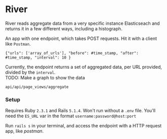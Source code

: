 # River

River reads aggregate data from a very specific instance Elasticseach and returns it in a few different ways, including a histograph.

An app with one endpoint, which takes POST requests.
Hit it with a client like `Postman`. 

`{"urls": ['array_of_urls'], "before": #time_stamp, "after": #time_stamp, "interval": 10 }`

Currently, the endpoint returns a set of aggregated data, per  URL provided, divided by the `interval`.<br />
TODO: Make a graph to show the data

`api/api/page_views/aggregate`

### Setup

Requires Ruby `2.3.1` and Rails `5.1.4`. 
Won't run without a `.env` file. You'll need the `ES_URL` var in the format `username:password@host:port`

Run `rails s` in your terminal, and access the endpoint with a HTTP request app, like _postman_.  
